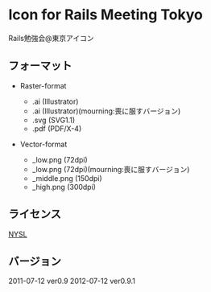 # Icon for Rails Meeting Tokyo

Rails勉強会@東京アイコン

## フォーマット
* Raster-format
  * .ai (Illustrator)
  * .ai (Illustrator)(mourning:喪に服すバージョン)
  * .svg (SVG1.1)
  * .pdf (PDF/X-4)

* Vector-format
  * _low.png (72dpi)
  * _low.png (72dpi)(mourning:喪に服すバージョン)
  * _middle.png (150dpi)
  * _high.png (300dpi)

## ライセンス
[NYSL](http://www.kmonos.net/nysl/)

## バージョン
2011-07-12 ver0.9
2012-07-12 ver0.9.1